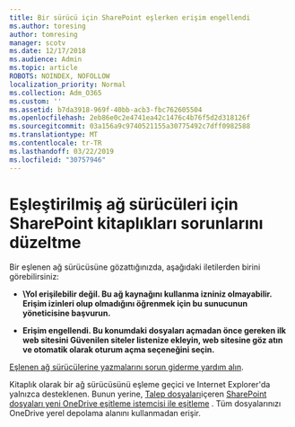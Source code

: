 ```yaml
---
title: Bir sürücü için SharePoint eşlerken erişim engellendi
ms.author: toresing
author: tomresing
manager: scotv
ms.date: 12/17/2018
ms.audience: Admin
ms.topic: article
ROBOTS: NOINDEX, NOFOLLOW
localization_priority: Normal
ms.collection: Adm_O365
ms.custom: ''
ms.assetid: b7da3918-969f-40bb-acb3-fbc762605504
ms.openlocfilehash: 2eb86e0c2e4741ea42c1476c4b76f5d2d318126f
ms.sourcegitcommit: 03a156a9c9740521155a30775492c7dff0982588
ms.translationtype: MT
ms.contentlocale: tr-TR
ms.lasthandoff: 03/22/2019
ms.locfileid: "30757946"
---
```

# <a name="fix-problems-with-sharepoint-libraries-mapped-to-network-drives"></a>Eşleştirilmiş ağ sürücüleri için SharePoint kitaplıkları sorunlarını düzeltme

Bir eşlenen ağ sürücüsüne gözattığınızda, aşağıdaki iletilerden birini görebilirsiniz:
  
- **\\Yol erişilebilir değil. Bu ağ kaynağını kullanma izniniz olmayabilir. Erişim izinleri olup olmadığını öğrenmek için bu sunucunun yöneticisine başvurun.**
    
- **Erişim engellendi. Bu konumdaki dosyaları açmadan önce gereken ilk web sitesini Güvenilen siteler listenize ekleyin, web sitesine göz atın ve otomatik olarak oturum açma seçeneğini seçin.**
    
[Eşlenen ağ sürücülerine yazmalarını sorun giderme yardım alın](https://support.office.com/article/ef399c67-4578-4c3a-adbe-0b489084eabe.aspx).
  
Kitaplık olarak bir ağ sürücüsünü eşleme geçici ve Internet Explorer'da yalnızca desteklenen. Bunun yerine, [Talep dosyaları](https://support.office.com/article/0e6860d3-d9f3-4971-b321-7092438fb38e.aspx)içeren [SharePoint dosyaları yeni OneDrive eşitleme istemcisi ile eşitleme](https://support.office.com/article/6de9ede8-5b6e-4503-80b2-6190f3354a88.aspx) . Tüm dosyalarınızı OneDrive yerel depolama alanını kullanmadan erişir.
  

